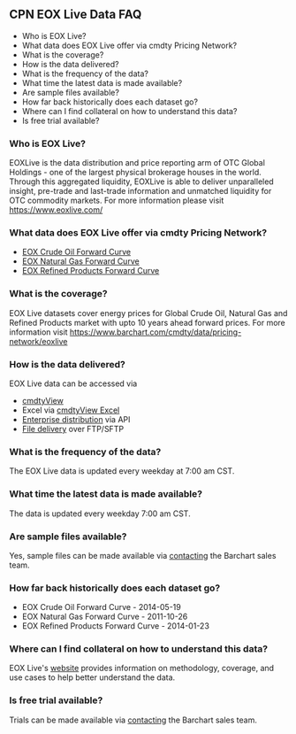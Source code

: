 ## CPN EOX Live Data FAQ
* Who is EOX Live?
* What data does EOX Live offer via cmdty Pricing Network?
* What is the coverage?
* How is the data delivered?
* What is the frequency of the data?
* What time the latest data is made available?
* Are sample files available?
* How far back historically does each dataset go?
* Where can I find collateral on how to understand this data?
* Is free trial available?

### Who is EOX Live?
EOXLive is the data distribution and price reporting arm of OTC Global Holdings - one of the largest physical brokerage houses in the world. Through this aggregated liquidity, EOXLive is able to deliver unparalleled insight, pre-trade and last-trade information and unmatched liquidity for OTC commodity markets. 
For more information please visit https://www.eoxlive.com/

### What data does EOX Live offer via cmdty Pricing Network?
* [EOX Crude Oil Forward Curve](https://www.barchart.com/solutions/data/market/EOX_CRD_OIL)
* [EOX Natural Gas Forward Curve](https://www.barchart.com/solutions/data/market/EOX_NAT_GAS)
* [EOX Refined Products Forward Curve](https://www.barchart.com/solutions/data/market/EOX_REF_PRD)

### What is the coverage?
EOX Live datasets cover energy prices for Global Crude Oil, Natural Gas and Refined Products market with upto 10 years ahead forward prices. For more information visit https://www.barchart.com/cmdty/data/pricing-network/eoxlive

### How is the data delivered?
EOX Live data can be accessed via
* [cmdtyView](https://www.barchart.com/cmdty/trading/cmdtyview)
* Excel via [cmdtyView Excel](https://www.barchart.com/cmdty/trading/cmdtyview-excel)
* [Enterprise distribution](https://www.barchart.com/cmdty/contact) via API
* [File delivery](https://www.barchart.com/cmdty/contact) over FTP/SFTP

### What is the frequency of the data?
The EOX Live data is updated every weekday at 7:00 am CST.

### What time the latest data is made available?
The data is updated every weekday 7:00 am CST.

### Are sample files available?
Yes, sample files can be made available via [contacting](https://www.barchart.com/cmdty/contact) the Barchart sales team.

### How far back historically does each dataset go?
* EOX Crude Oil Forward Curve - 2014-05-19
* EOX Natural Gas Forward Curve - 2011-10-26
* EOX Refined Products Forward Curve - 2014-01-23

### Where can I find collateral on how to understand this data?
EOX Live's [website](https://www.eoxlive.com/) provides information on methodology, coverage, and use cases to help better understand the data.

### Is free trial available?
Trials can be made available via [contacting](https://www.barchart.com/cmdty/contact) the Barchart sales team.

